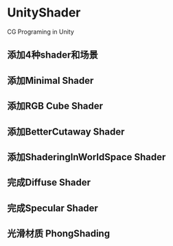 # UnityShader
CG Programing in Unity
## 添加4种shader和场景 ##
## 添加Minimal Shader ##
## 添加RGB Cube Shader ##
## 添加BetterCutaway Shader ##
## 添加ShaderingInWorldSpace Shader ##
## 完成Diffuse Shader ##
## 完成Specular Shader ##
## 光滑材质 PhongShading ##